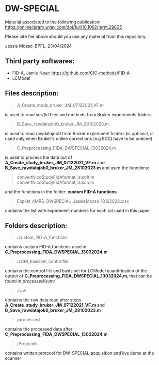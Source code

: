 # DW-SPECIAL

Material associated to the following publication: https://onlinelibrary.wiley.com/doi/full/10.1002/mrm.29805 

Please cite the above should you use any material from this repository.

Jessie Mosso, EPFL, 23/04/2024

## Third party softwares:
- FID-A, Jamie Near: https://github.com/CIC-methods/FID-A
- LCModel

## Files description: 
> A_Create_study_bruker_JM_07122021_VF.m

is used to read ser/fid files and methods from Bruker experiments folders 

>B_Save_rawdatajob0_bruker_JM_28102023.m

is used to read rawdatajob0 from Bruker experiment folders (is optional, is used only when Bruker's online corrections (e.g ECC) have to be undone) 

> C_Preprocessing_FIDA_DWSPECIAL_13032024.m

is used to process the data out of **A_Create_study_bruker_JM_07122021_VF.m** and **B_Save_rawdatajob0_bruker_JM_28102023.m** and used the functions: 

> convertNicoStudyFidAformat_isisoff.m
> convertNicoStudyFidAformat_isison.m

and the functions in the folder: **custom FID-A functions** 

> Explist_dMRS_DWSPECIAL_JessieMosso_18122022.xlsx

contains the list with experiment numbers for each rat used in this paper
## Folders description:
> /custom_FID-A_functions
> 
contains custom FID-A functions used in **C_Preprocessing_FIDA_DWSPECIAL_13032024.m**

> /LCM_basisset_controlfile
> 
contains the control file and basis set for LCModel quantification of the output of **C_Preprocessing_FIDA_DWSPECIAL_13032024.m**, that can be found in *processed/sum/*

> /raw
> 
contains the raw data read after steps **A_Create_study_bruker_JM_07122021_VF.m** and **B_Save_rawdatajob0_bruker_JM_28102023.m** 

> /processed
> 
contains the processed data after **C_Preprocessing_FIDA_DWSPECIAL_13032024.m**

> /Protocols
> 
contains written protocol for DW-SPECIAL acquisition and live demo at the scanner

